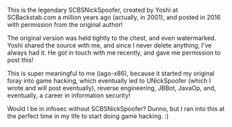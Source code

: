 This is the legendary SCBSNickSpoofer, created by Yoshi at
SCBackstab.com a million years ago (actually, in 2001), and posted in
2016 with permission from the original author!

The original version was held tightly to the chest, and even
watermarked. Yoshi shared the source with me, and since I never delete
anything, I've always had it. He got in touch with me recently, and gave
me permission to post this!

This is super meaningful to me (iago-x86), because it started my
original foray into game hacking, which eventually led to UNickSpoofer
(which I wrote and will post eventually), reverse engineering, JBBot,
JavaOp, and, eventually, a career in information security!

Would I be in infosec without SCBSNickSpoofer? Dunno, but I ran into
this at the perfect time in my life to start doing game hacking. :)
